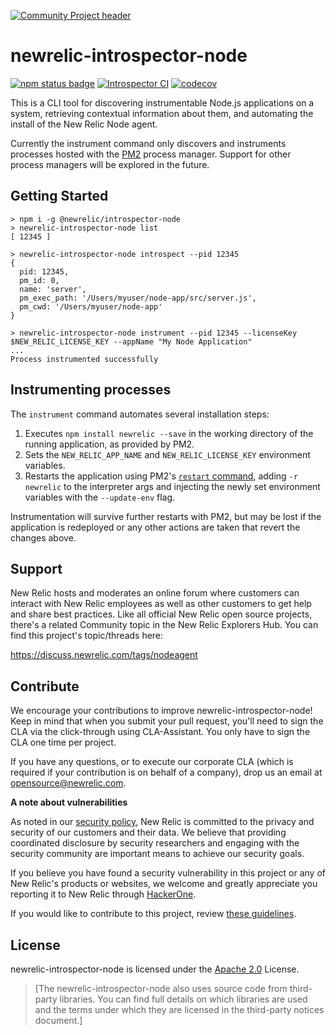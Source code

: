 [![Community Project header](https://github.com/newrelic/opensource-website/raw/main/src/images/categories/Community_Project.png)](https://opensource.newrelic.com/oss-category/#community-project)

# newrelic-introspector-node
[![npm status badge][3]][4] [![Introspector CI][1]][2] [![codecov][5]][6]


This is a CLI tool for discovering instrumentable Node.js applications on a system,
retrieving contextual information about them, and automating the install of the New Relic Node agent.

Currently the instrument command only discovers and instruments processes hosted with the [PM2](https://pm2.keymetrics.io/) process manager. Support for other process managers will be explored in the future.

## Getting Started

```
> npm i -g @newrelic/introspector-node
> newrelic-introspector-node list
[ 12345 ]

> newrelic-introspector-node introspect --pid 12345
{
  pid: 12345,
  pm_id: 0,
  name: 'server',
  pm_exec_path: '/Users/myuser/node-app/src/server.js',
  pm_cwd: '/Users/myuser/node-app'
}

> newrelic-introspector-node instrument --pid 12345 --licenseKey $NEW_RELIC_LICENSE_KEY --appName "My Node Application"
...
Process instrumented successfully

```

## Instrumenting processes

The `instrument` command automates several installation steps:

1. Executes `npm install newrelic --save` in the working directory of the running application, as provided by PM2.
1. Sets the `NEW_RELIC_APP_NAME` and `NEW_RELIC_LICENSE_KEY` environment variables.
1. Restarts the application using PM2's [`restart` command](https://pm2.keymetrics.io/docs/usage/pm2-api/), adding `-r newrelic` to the interpreter args and injecting the newly set environment variables with the `--update-env` flag.

Instrumentation will survive further restarts with PM2, but may be lost if the application is redeployed or any other actions are taken that revert the changes above.

## Support

New Relic hosts and moderates an online forum where customers can interact with New Relic employees as well as other customers to get help and share best practices. Like all official New Relic open source projects, there's a related Community topic in the New Relic Explorers Hub. You can find this project's topic/threads here:

https://discuss.newrelic.com/tags/nodeagent

## Contribute

We encourage your contributions to improve newrelic-introspector-node! Keep in mind that when you submit your pull request, you'll need to sign the CLA via the click-through using CLA-Assistant. You only have to sign the CLA one time per project.

If you have any questions, or to execute our corporate CLA (which is required if your contribution is on behalf of a company), drop us an email at opensource@newrelic.com.

**A note about vulnerabilities**

As noted in our [security policy](https://github.com/newrelic/newrelic-introspector-node/security/policy), New Relic is committed to the privacy and security of our customers and their data. We believe that providing coordinated disclosure by security researchers and engaging with the security community are important means to achieve our security goals.

If you believe you have found a security vulnerability in this project or any of New Relic's products or websites, we welcome and greatly appreciate you reporting it to New Relic through [HackerOne](https://hackerone.com/newrelic).

If you would like to contribute to this project, review [these guidelines](https://github.com/newrelic/newrelic-introspector-node/blob/main/CONTRIBUTING.md).

## License

newrelic-introspector-node is licensed under the [Apache 2.0](http://apache.org/licenses/LICENSE-2.0.txt) License.

> [The newrelic-introspector-node also uses source code from third-party libraries. You can find full details on which libraries are used and the terms under which they are licensed in the third-party notices document.]

[1]: https://github.com/newrelic/newrelic-introspector-node/workflows/New%20Relic%20Introspector%20Node/badge.svg 
[2]: https://github.com/newrelic/node-introspector-node/actions
[3]: https://img.shields.io/npm/v/@newrelic/introspector-node.svg 
[4]: https://www.npmjs.com/package/@newrelic/introspector-node
[5]: https://codecov.io/gh/newrelic/newrelic-introspector-node/branch/main/graph/badge.svg?token=89T0ZLX43N
[6]: https://codecov.io/gh/newrelic/newrelic-introspector-node

